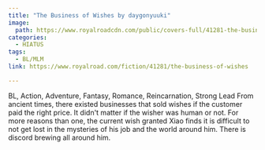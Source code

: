 ```yaml
---
title: "The Business of Wishes by daygonyuuki"
image:
  path: https://www.royalroadcdn.com/public/covers-full/41281-the-business-of-wishes.jpg
categories:
  - HIATUS
tags:
  - BL/MLM
link: https://www.royalroad.com/fiction/41281/the-business-of-wishes

---
```

BL, Action, Adventure, Fantasy, Romance, Reincarnation, Strong Lead
From ancient times, there existed businesses that sold wishes if the customer paid the right price. It didn't matter if the wisher was human or not. For more reasons than one, the current wish granted Xiao finds it is difficult to not get lost in the mysteries of his job and the world around him. There is discord brewing all around him.